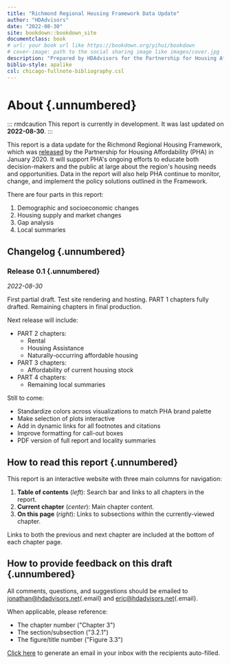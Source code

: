 ```yaml
---
title: "Richmond Regional Housing Framework Data Update"
author: "HDAdvisors"
date: "2022-08-30"
site: bookdown::bookdown_site
documentclass: book
# url: your book url like https://bookdown.org/yihui/bookdown
# cover-image: path to the social sharing image like images/cover.jpg
description: "Prepared by HDAdvisors for the Partnership for Housing Affordability."
biblio-style: apalike
csl: chicago-fullnote-bibliography.csl
---
```


# About {.unnumbered}

::: rmdcaution
This report is currently in development. It was last updated on **2022-08-30**.
:::

This report is a data update for the Richmond Regional Housing Framework, which was [released](https://pharva.com/framework/about-the-framework/) by the Partnership for Housing Affordability (PHA) in January 2020. It will support PHA's ongoing efforts to educate both decision-makers and the public at large about the region's housing needs and opportunities. Data in the report will also help PHA continue to monitor, change, and implement the policy solutions outlined in the Framework.

There are four parts in this report:

1.  Demographic and socioeconomic changes
2.  Housing supply and market changes
3.  Gap analysis
4.  Local summaries

## Changelog {.unnumbered}

### Release 0.1 {.unnumbered}

*2022-08-30*

First partial draft. Test site rendering and hosting. PART 1 chapters fully drafted. Remaining chapters in final production.

Next release will include:

-   PART 2 chapters:
    -   Rental
    -   Housing Assistance
    -   Naturally-occurring affordable housing
-   PART 3 chapters:
    -   Affordability of current housing stock
-   PART 4 chapters:
    -   Remaining local summaries

Still to come:

-   Standardize colors across visualizations to match PHA brand palette
-   Make selection of plots interactive
-   Add in dynamic links for all footnotes and citations
-   Improve formatting for call-out boxes
-   PDF version of full report and locality summaries

## How to read this report {.unnumbered}

This report is an interactive website with three main columns for navigation:

1.  **Table of contents** (*left*): Search bar and links to all chapters in the report.
2.  **Current chapter** (*center*): Main chapter content.
3.  **On this page** (*right*): Links to subsections within the currently-viewed chapter.

Links to both the previous and next chapter are included at the bottom of each chapter page.

## How to provide feedback on this draft {.unnumbered}

All comments, questions, and suggestions should be emailed to [jonathan\@hdadvisors.net](mailto:jonathan@hdadvisors.net){.email} and [eric\@hdadvisors.net](mailto:eric@hdadvisors.net){.email}.

When applicable, please reference:

-   The chapter number ("Chapter 3")
-   The section/subsection ("3.2.1")
-   The figure/title number ("Figure 3.3")

[Click here](mailto:jonathan@hdadvisors.net,eric@hdadvisors.net) to generate an email in your inbox with the recipients auto-filled.
